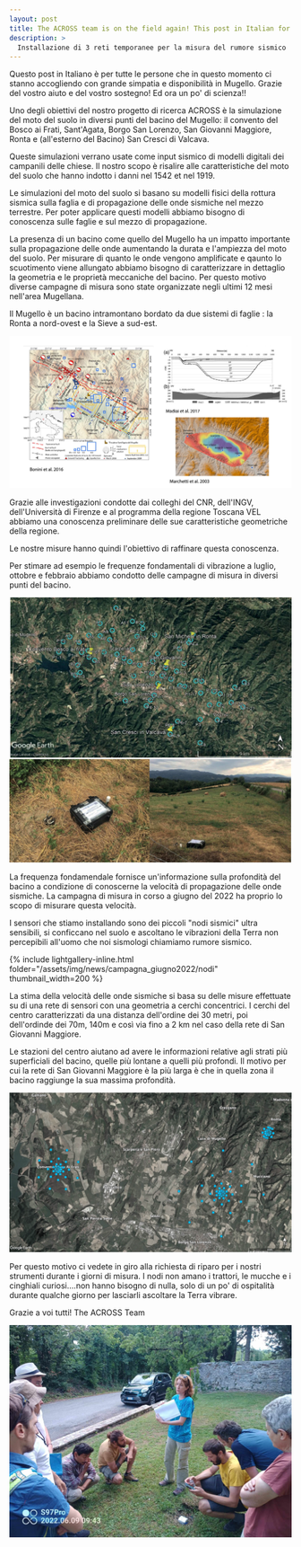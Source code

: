 ```yaml
---
layout: post
title: The ACROSS team is on the field again! This post in Italian for our friends in Mugello!!
description: >
  Installazione di 3 reti temporanee per la misura del rumore sismico
---
```


Questo post in Italiano è per tutte le persone che in questo momento ci stanno accogliendo con grande simpatia e disponibilità in Mugello.
Grazie del vostro aiuto e del vostro sostegno! 
Ed ora un po' di scienza!!

Uno degli obiettivi del nostro progetto di ricerca ACROSS è la simulazione del moto del suolo in diversi punti del bacino del Mugello: il convento del Bosco ai Frati, Sant'Agata, Borgo San Lorenzo, San Giovanni Maggiore, Ronta e (all'esterno del Bacino) San Cresci di Valcava.

Queste simulazioni verrano usate come input sismico di modelli digitali dei campanili delle chiese. Il nostro scopo è risalire alle caratteristiche del moto del suolo che hanno indotto i danni nel 1542 et nel 1919.

Le simulazioni del moto del suolo si basano su modelli fisici della rottura sismica sulla faglia e di propagazione delle onde sismiche nel mezzo terrestre. Per poter applicare questi modelli abbiamo bisogno di conoscenza sulle faglie e sul mezzo di propagazione. 

La presenza di un bacino come quello del Mugello ha un impatto importante sulla propagazione delle onde aumentando la durata e l'ampiezza del moto del suolo. 
Per misurare di quanto le onde vengono amplificate e qaunto lo scuotimento viene allungato abbiamo bisogno di caratterizzare in dettaglio la geometria e le proprietà meccaniche del bacino. Per questo motivo diverse campagne di misura sono state organizzate negli ultimi 12 mesi nell'area Mugellana.

Il Mugello è un bacino intramontano bordato da due sistemi di faglie : la Ronta a nord-ovest e la Sieve a sud-est.

![picture](/assets/img/news/campagna_giugno2022/Mugello.jpg) 

Grazie alle investigazioni condotte dai colleghi del CNR, dell'INGV, dell'Università di Firenze e al programma della regione Toscana VEL abbiamo una conoscenza preliminare delle sue caratteristiche geometriche della regione.

Le nostre misure hanno quindi l'obiettivo di raffinare questa conoscenza.

Per stimare ad esempio le frequenze fondamentali di vibrazione a luglio, ottobre e febbraio abbiamo condotto delle campagne di misura in diversi punti del bacino.

![picture](/assets/img/news/campagna_giugno2022/HVsurvey.jpg) 

La frequenza fondamendale fornisce un'informazione sulla profondità del bacino a condizione di conoscerne la velocità di propagazione delle onde sismiche.
La campagna di misura in corso a giugno del 2022 ha proprio lo scopo di misurare questa velocità.


I sensori che stiamo installando sono dei piccoli "nodi sismici" ultra sensibili, si conficcano nel suolo e ascoltano le vibrazioni della Terra non percepibili all'uomo che noi sismologi chiamiamo rumore sismico.

{% include lightgallery-inline.html folder="/assets/img/news/campagna_giugno2022/nodi" thumbnail_width=200 %}

La stima della velocità delle onde sismiche si basa su delle misure effettuate su di una rete di sensori con una geometria a cerchi concentrici. I cerchi del centro caratterizzati da una distanza dell'ordine dei 30 metri, poi dell'ordinde dei 70m, 140m e così via fino a 2 km nel caso della rete di San Giovanni Maggiore.

Le stazioni del centro aiutano ad avere le informazioni relative agli strati più superficiali del bacino, quelle più lontane a quelli più profondi. 
Il motivo per cui la rete di San Giovanni Maggiore è la più larga è che in quella zona il bacino raggiunge la sua massima profondità.

![picture](/assets/img/news/campagna_giugno2022/Reti.jpg) 

Per questo motivo ci vedete in giro alla richiesta di riparo per i nostri strumenti durante i giorni di misura. I nodi non amano i trattori, le mucche e i cinghiali curiosi....non hanno bisogno di nulla, solo di un po' di ospitalità durante qualche giorno per lasciarli ascoltare la Terra vibrare.

Grazie a voi tutti!
The ACROSS Team


![picture](/assets/img/news/campagna_giugno2022/Debriefing.jpeg)



